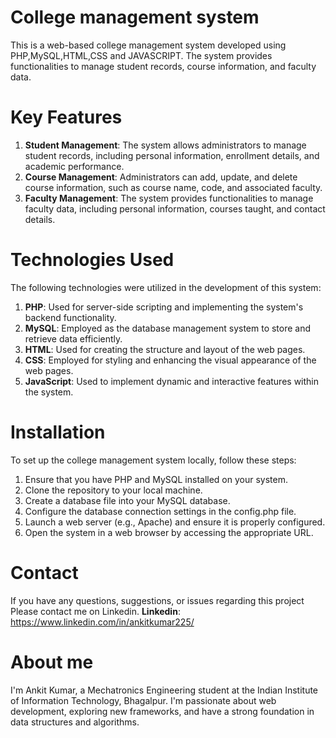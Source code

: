 # College management system
This is a web-based college management system developed using PHP,MySQL,HTML,CSS and JAVASCRIPT. The system provides functionalities to manage student records, course information, and faculty data.

# Key Features
1) <b>Student Management</b>: The system allows administrators to manage student records, including personal information, enrollment details, and academic performance.</br>
2) <b>Course Management</b>: Administrators can add, update, and delete course information, such as course name, code, and associated faculty.</br>
3) <b>Faculty Management</b>: The system provides functionalities to manage faculty data, including personal information, courses taught, and contact details.</br>

# Technologies Used

The following technologies were utilized in the development of this system:
1) <b>PHP</b>: Used for server-side scripting and implementing the system's backend functionality.
2) <b>MySQL</b>: Employed as the database management system to store and retrieve data efficiently.
3) <b>HTML</b>: Used for creating the structure and layout of the web pages.
4) <b>CSS</b>: Employed for styling and enhancing the visual appearance of the web pages.
5) <b>JavaScript</b>: Used to implement dynamic and interactive features within the system.

# Installation

To set up the college management system locally, follow these steps:
1) Ensure that you have PHP and MySQL installed on your system.
2) Clone the repository to your local machine.
3) Create a database file into your MySQL database.
4) Configure the database connection settings in the config.php file.
5) Launch a web server (e.g., Apache) and ensure it is properly configured.
6) Open the system in a web browser by accessing the appropriate URL.

# Contact
If you have any questions, suggestions, or issues regarding this project Please contact me on Linkedin.
<b>Linkedin</b>: https://www.linkedin.com/in/ankitkumar225/

# About me
I'm Ankit Kumar, a Mechatronics Engineering student at the Indian Institute of Information Technology, Bhagalpur. I'm passionate about web development, exploring new frameworks, and have a strong foundation in data structures and algorithms.
